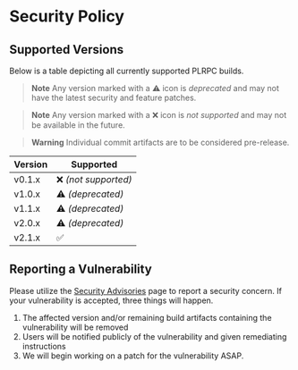 # Security Policy

## Supported Versions

Below is a table depicting all currently supported PLRPC builds.

> **Note** Any version marked with a :warning: icon is *deprecated* and may not have the latest security and feature patches.

> **Note** Any version marked with a :x: icon is *not supported* and may not be available in the future.

> **Warning**
> Individual commit artifacts are to be considered pre-release.

| Version | Supported                 |
|---------|---------------------------|
| v0.1.x  | :x: *(not supported)*     |
| v1.0.x  | :warning: *(deprecated)*  |
| v1.1.x  | :warning: *(deprecated)*  |
| v2.0.x  | :warning: *(deprecated)*  |
| v2.1.x  | ✅                         |


## Reporting a Vulnerability

Please utilize the [Security Advisories](https://github.com/LBPUnion/PLRPC/security/advisories?state=Triage)
page to report a security concern. If your vulnerability is accepted, three things will happen.

1. The affected version and/or remaining build artifacts containing the vulnerability will be removed
2. Users will be notified publicly of the vulnerability and given remediating instructions
3. We will begin working on a patch for the vulnerability ASAP.
